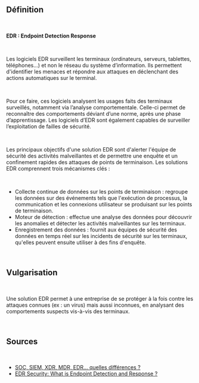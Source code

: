 ## Définition

<br>

**EDR : Endpoint Detection Response**

<br>

Les logiciels EDR surveillent les terminaux (ordinateurs, serveurs, tablettes, téléphones…) et non le réseau du système d’information. Ils permettent d'identifier les menaces et répondre aux attaques en déclenchant des actions automatiques sur le terminal.

<br>

Pour ce faire, ces logiciels analysent les usages faits des terminaux surveillés, notamment via l’analyse comportementale. Celle-ci permet de reconnaître des comportements déviant d’une norme, après une phase d’apprentissage. Les logiciels d’EDR sont également capables de surveiller l’exploitation de failles de sécurité.

<br>

Les principaux objectifs d'une solution EDR sont d'alerter l'équipe de sécurité des activités malveillantes et de permettre une enquête et un confinement rapides des attaques de points de terminaison. Les solutions EDR comprennent trois mécanismes clés :

<br>

- Collecte continue de données sur les points de terminaison : regroupe les données sur des événements tels que l'exécution de processus, la communication et les connexions utilisateur se produisant sur les points de terminaison.
- Moteur de détection : effectue une analyse des données pour découvrir les anomalies et détecter les activités malveillantes sur les terminaux.
- Enregistrement des données : fournit aux équipes de sécurité des données en temps réel sur les incidents de sécurité sur les terminaux, qu'elles peuvent ensuite utiliser à des fins d'enquête.

<br>

## Vulgarisation

<br>

Une solution EDR permet à une entreprise de se protéger à la fois contre les attaques connues (ex : un virus) mais aussi inconnues, en analysant des comportements suspects vis-à-vis des terminaux.

<br>

## Sources

<br>

- <a href="https://orangecyberdefense.com/fr/insights/blog/detection/soc-siem-xdr-mdr-edr-quelles-differences/"> SOC, SIEM, XDR, MDR, EDR… quelles différences ? </a>
- <a href="https://www.cynet.com/endpoint-protection-and-edr/edr-cybersecurity-unlocking-the-black-box-of-endpoint-protection/"> EDR Security: What is Endpoint Detection and Response ? </a>